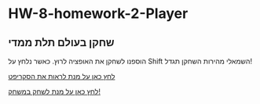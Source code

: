 # HW-8-homework-2-Player

## שחקן בעולם תלת ממדי

 הוספנו לשחקן את האופציה לרוץ.
 כאשר נלחץ על Shift השמאלי מהירות השחקן תגדל!
 
[לחץ כאן על מנת לראות את הסקריפט]()

[לחץ כאן על מנת לשחק במשחק!]()
